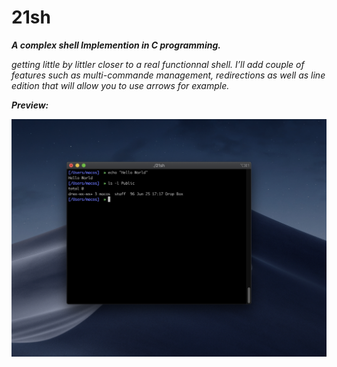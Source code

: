 # 21sh
***A complex shell Implemention in C programming.***

*getting little by littler closer to a real functionnal shell. I’ll add couple of features such as multi-commande management, redirections as well as line edition that will allow you to use arrows for example.*

**_Preview:_**

![Screenshot2020](https://raw.githubusercontent.com/Oussamazz/21sh/main/screenshot.png?token=AJUOFSQ7GS3M5JN5RZVEME27TF2I4)

